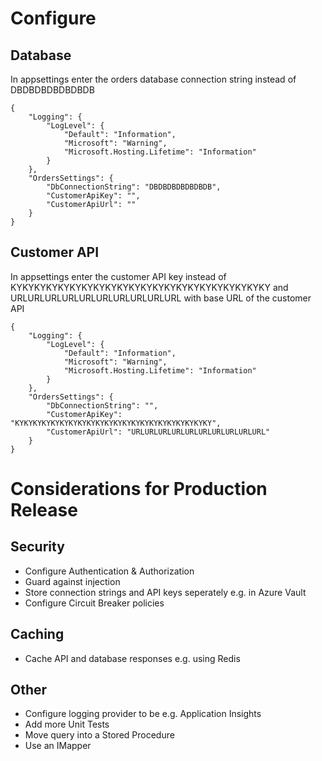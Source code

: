 # Configure
## Database
In appsettings enter the orders database connection string instead of DBDBDBDBDBDBDB
```
{
    "Logging": {
        "LogLevel": {
            "Default": "Information",
            "Microsoft": "Warning",
            "Microsoft.Hosting.Lifetime": "Information"
        }
    },
    "OrdersSettings": {
        "DbConnectionString": "DBDBDBDBDBDBDB",
        "CustomerApiKey": "",
        "CustomerApiUrl": ""
    }
}
```
## Customer API
In appsettings enter the customer API key instead of KYKYKYKYKYKYKYKYKYKYKYKYKYKYKYKYKYKYKYKYKYKY and URLURLURLURLURLURLURLURLURLURL with base URL of the customer API
```
{
    "Logging": {
        "LogLevel": {
            "Default": "Information",
            "Microsoft": "Warning",
            "Microsoft.Hosting.Lifetime": "Information"
        }
    },
    "OrdersSettings": {
        "DbConnectionString": "",
        "CustomerApiKey": "KYKYKYKYKYKYKYKYKYKYKYKYKYKYKYKYKYKYKYKYKYKY",
        "CustomerApiUrl": "URLURLURLURLURLURLURLURLURLURL"
    }
}
```
# Considerations for Production Release
## Security
- Configure Authentication & Authorization
- Guard against injection
- Store connection strings and API keys seperately e.g. in Azure Vault
- Configure Circuit Breaker policies
## Caching
- Cache API and database responses e.g. using Redis
## Other
- Configure logging provider to be e.g. Application Insights
- Add more Unit Tests
- Move query into a Stored Procedure
- Use an IMapper